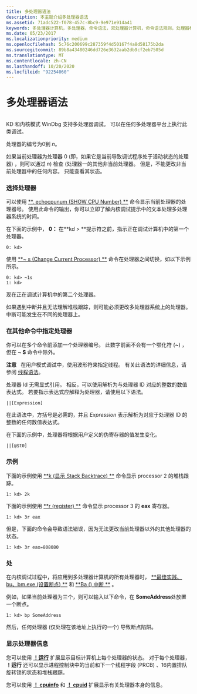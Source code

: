 ```yaml
---
title: 多处理器语法
description: 本主题介绍多处理器语法
ms.assetid: 71adc522-f078-457c-8bc9-9e971e914a41
keywords: 多处理器计算机，多处理器，命令语法，双处理器计算机，命令语法规则，处理器标识符
ms.date: 05/23/2017
ms.localizationpriority: medium
ms.openlocfilehash: 5c76c200699c287359f4d50167f4a8d58175b2da
ms.sourcegitcommit: 89b8a43480246dd726e3632aab2db9cf2eb7505d
ms.translationtype: MT
ms.contentlocale: zh-CN
ms.lasthandoff: 10/20/2020
ms.locfileid: "92254060"
---
```

# <a name="multiprocessor-syntax"></a>多处理器语法


## <span id="ddk_multiprocessor_syntax_dbg"></span><span id="DDK_MULTIPROCESSOR_SYNTAX_DBG"></span>


KD 和内核模式 WinDbg 支持多处理器调试。 可以在任何多处理器平台上执行此类调试。

处理器的编号为0到 *n*。

如果当前处理器为处理器 0 (即，如果它是当前导致调试程序处于活动状态的处理器) ，则可以通过 *n*) 检查 (处理器一的其他非当前处理器。 但是，不能更改非当前处理器中的任何内容。 只能查看其状态。

### <a name="span-idselecting_a_processorspanspan-idselecting_a_processorspanselecting-a-processor"></a><span id="selecting_a_processor"></span><span id="SELECTING_A_PROCESSOR"></span>选择处理器

可以使用 [**. echocpunum (SHOW CPU Number) **](-echocpunum--show-cpu-number-.md) 命令显示当前处理器的处理器号。 使用此命令的输出，你可以立即了解内核调试提示中的文本处理多处理器系统的时间。

在下面的示例中， **0：** 在**kd &gt; **提示符之前，指示正在调试计算机中的第一个处理器。

```dbgcmd
0: kd>
```

使用 [**~ s (Change Current Processor) **](-s--change-current-processor-.md) 命令在处理器之间切换，如以下示例所示。

```dbgcmd
0: kd> ~1s
1: kd>
```

现在正在调试计算机中的第二个处理器。

如果遇到中断并且无法理解堆栈跟踪，则可能必须更改多处理器系统上的处理器。 中断可能发生在不同的处理器上。

### <a name="span-idspecifying_processors_in_other_commandsspanspan-idspecifying_processors_in_other_commandsspanspecifying-processors-in-other-commands"></a><span id="specifying_processors_in_other_commands"></span><span id="SPECIFYING_PROCESSORS_IN_OTHER_COMMANDS"></span>在其他命令中指定处理器

你可以在多个命令前添加一个处理器编号。 此数字前面不会有一个颚化符 (**~**) ，但在 **~ S** 命令中除外。

**注意**   在用户模式调试中，使用波形符来指定线程。 有关此语法的详细信息，请参阅 [线程语法](thread-syntax.md)。

 

处理器 Id 无需显式引用。 相反，可以使用解析为与处理器 ID 对应的整数的数值表达式。 若要指示表达式应解释为处理器，请使用以下语法。

```dbgcmd
||[Expression]
```

在此语法中，方括号是必需的，并且 *Expression* 表示解析为对应于处理器 ID 的整数的任何数值表达式。

在下面的示例中，处理器将根据用户定义的伪寄存器的值发生变化。

```dbgcmd
||[@$t0]
```

### <a name="span-idexamplesspanspan-idexamplesspanexamples"></a><span id="examples"></span><span id="EXAMPLES"></span>示例

下面的示例使用 [**k (显示 Stack Backtrace) **](k--kb--kc--kd--kp--kp--kv--display-stack-backtrace-.md) 命令显示 processor 2 的堆栈跟踪。

```dbgcmd
1: kd> 2k 
```

下面的示例使用 [**r (register) **](r--registers-.md) 命令显示 processor 3 的 **eax** 寄存器。

```dbgcmd
1: kd> 3r eax 
```

但是，下面的命令会导致语法错误，因为无法更改当前处理器以外的其他处理器的状态。

```dbgcmd
1: kd> 3r eax=808080 
```

### <a name="span-idbreakpointsspanspan-idbreakpointsspanbreakpoints"></a><span id="breakpoints"></span><span id="BREAKPOINTS"></span>处

在内核调试过程中，将应用到多处理器计算机的所有处理器时， [**最佳实践、bu、bm.exe (设置断点) **](bp--bu--bm--set-breakpoint-.md) 和 [**Ba () 中断 **](ba--break-on-access-.md) 。

例如，如果当前处理器为三个，则可以输入以下命令，在 **SomeAddress**处放置一个断点。

```dbgcmd
1: kd> bp SomeAddress 
```

然后，任何处理器 (仅处理在该地址上执行的一个) 导致断点陷阱。

### <a name="span-iddisplaying_processor_informationspanspan-iddisplaying_processor_informationspandisplaying-processor-information"></a><span id="displaying_processor_information"></span><span id="DISPLAYING_PROCESSOR_INFORMATION"></span>显示处理器信息

您可以使用 [**！运行**](-running.md) 扩展显示目标计算机上每个处理器的状态。 对于每个处理器， **！运行** 还可以显示进程控制块中的当前和下一个线程字段 (PRCB) 、16内置排队旋转锁的状态和堆栈跟踪。

您可以使用 [**！ cpuinfo**](-cpuinfo.md) 和 [**！ cpuid**](-cpuid.md) 扩展显示有关处理器本身的信息。

 

 






